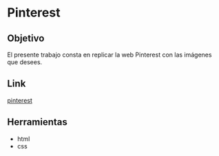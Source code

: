 # Pinterest
## Objetivo
El presente trabajo consta en replicar la web Pinterest con las imágenes que desees.
## Link
[pinterest](https://laboratoria.github.io/pinterestify/)
## Herramientas
- html
- css
